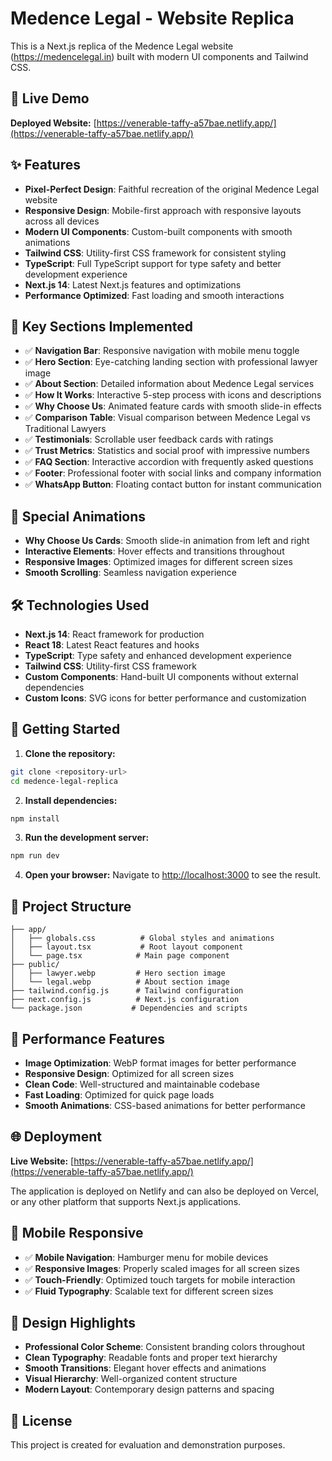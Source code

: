 # Medence Legal - Website Replica

This is a Next.js replica of the Medence Legal website (https://medencelegal.in) built with modern UI components and Tailwind CSS.

## 🚀 Live Demo

**Deployed Website:** [https://venerable-taffy-a57bae.netlify.app/](https://venerable-taffy-a57bae.netlify.app/)

## ✨ Features

- **Pixel-Perfect Design**: Faithful recreation of the original Medence Legal website
- **Responsive Design**: Mobile-first approach with responsive layouts across all devices
- **Modern UI Components**: Custom-built components with smooth animations
- **Tailwind CSS**: Utility-first CSS framework for consistent styling
- **TypeScript**: Full TypeScript support for type safety and better development experience
- **Next.js 14**: Latest Next.js features and optimizations
- **Performance Optimized**: Fast loading and smooth interactions

## 🎯 Key Sections Implemented

- ✅ **Navigation Bar**: Responsive navigation with mobile menu toggle
- ✅ **Hero Section**: Eye-catching landing section with professional lawyer image
- ✅ **About Section**: Detailed information about Medence Legal services
- ✅ **How It Works**: Interactive 5-step process with icons and descriptions
- ✅ **Why Choose Us**: Animated feature cards with smooth slide-in effects
- ✅ **Comparison Table**: Visual comparison between Medence Legal vs Traditional Lawyers
- ✅ **Testimonials**: Scrollable user feedback cards with ratings
- ✅ **Trust Metrics**: Statistics and social proof with impressive numbers
- ✅ **FAQ Section**: Interactive accordion with frequently asked questions
- ✅ **Footer**: Professional footer with social links and company information
- ✅ **WhatsApp Button**: Floating contact button for instant communication

## 🎨 Special Animations

- **Why Choose Us Cards**: Smooth slide-in animation from left and right
- **Interactive Elements**: Hover effects and transitions throughout
- **Responsive Images**: Optimized images for different screen sizes
- **Smooth Scrolling**: Seamless navigation experience

## 🛠️ Technologies Used

- **Next.js 14**: React framework for production
- **React 18**: Latest React features and hooks
- **TypeScript**: Type safety and enhanced development experience
- **Tailwind CSS**: Utility-first CSS framework
- **Custom Components**: Hand-built UI components without external dependencies
- **Custom Icons**: SVG icons for better performance and customization

## 🚀 Getting Started

1. **Clone the repository:**
```bash
git clone <repository-url>
cd medence-legal-replica
```

2. **Install dependencies:**
```bash
npm install
```

3. **Run the development server:**
```bash
npm run dev
```

4. **Open your browser:**
Navigate to [http://localhost:3000](http://localhost:3000) to see the result.

## 📁 Project Structure

```
├── app/
│   ├── globals.css          # Global styles and animations
│   ├── layout.tsx           # Root layout component
│   └── page.tsx            # Main page component
├── public/
│   ├── lawyer.webp         # Hero section image
│   └── legal.webp          # About section image
├── tailwind.config.js      # Tailwind configuration
├── next.config.js          # Next.js configuration
└── package.json           # Dependencies and scripts
```

## 🎯 Performance Features

- **Image Optimization**: WebP format images for better performance
- **Responsive Design**: Optimized for all screen sizes
- **Clean Code**: Well-structured and maintainable codebase
- **Fast Loading**: Optimized for quick page loads
- **Smooth Animations**: CSS-based animations for better performance

## 🌐 Deployment

**Live Website:** [https://venerable-taffy-a57bae.netlify.app/](https://venerable-taffy-a57bae.netlify.app/)

The application is deployed on Netlify and can also be deployed on Vercel, or any other platform that supports Next.js applications.

## 📱 Mobile Responsive

- ✅ **Mobile Navigation**: Hamburger menu for mobile devices
- ✅ **Responsive Images**: Properly scaled images for all screen sizes  
- ✅ **Touch-Friendly**: Optimized touch targets for mobile interaction
- ✅ **Fluid Typography**: Scalable text for different screen sizes

## 🎨 Design Highlights

- **Professional Color Scheme**: Consistent branding colors throughout
- **Clean Typography**: Readable fonts and proper text hierarchy
- **Smooth Transitions**: Elegant hover effects and animations
- **Visual Hierarchy**: Well-organized content structure
- **Modern Layout**: Contemporary design patterns and spacing

## 📝 License

This project is created for evaluation and demonstration purposes.
